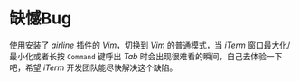 # 缺憾Bug

使用安装了 *airline* 插件的 *Vim*，切换到 *Vim* 的普通模式，当 *iTerm* 窗口最大化/最小化或者长按 `Command` 键呼出 *Tab* 时会出现很难看的瞬间，自己去体验一下吧，希望 *iTerm* 开发团队能尽快解决这个缺陷。
